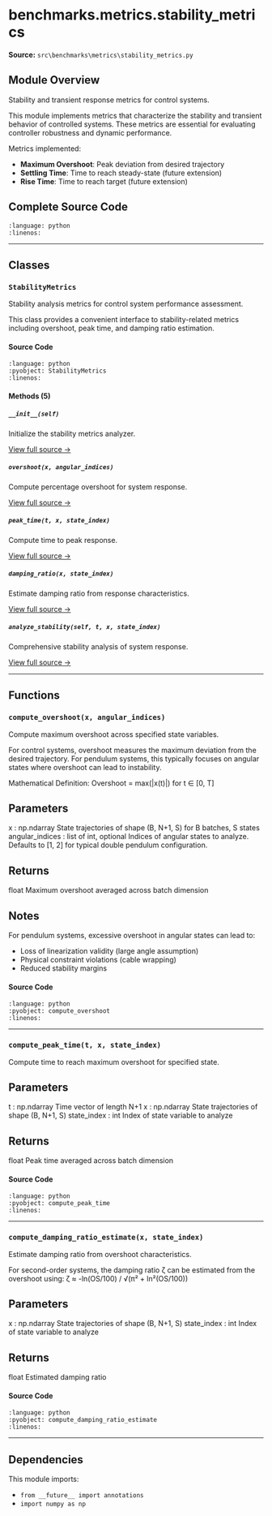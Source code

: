 # benchmarks.metrics.stability_metrics

**Source:** `src\benchmarks\metrics\stability_metrics.py`

## Module Overview

Stability and transient response metrics for control systems.

This module implements metrics that characterize the stability and
transient behavior of controlled systems. These metrics are essential
for evaluating controller robustness and dynamic performance.

Metrics implemented:
* **Maximum Overshoot**: Peak deviation from desired trajectory
* **Settling Time**: Time to reach steady-state (future extension)
* **Rise Time**: Time to reach target (future extension)

## Complete Source Code

```{literalinclude} ../../../src/benchmarks/metrics/stability_metrics.py
:language: python
:linenos:
```

---

## Classes

### `StabilityMetrics`

Stability analysis metrics for control system performance assessment.

This class provides a convenient interface to stability-related metrics
including overshoot, peak time, and damping ratio estimation.

#### Source Code

```{literalinclude} ../../../src/benchmarks/metrics/stability_metrics.py
:language: python
:pyobject: StabilityMetrics
:linenos:
```

#### Methods (5)

##### `__init__(self)`

Initialize the stability metrics analyzer.

[View full source →](#method-stabilitymetrics-__init__)

##### `overshoot(x, angular_indices)`

Compute percentage overshoot for system response.

[View full source →](#method-stabilitymetrics-overshoot)

##### `peak_time(t, x, state_index)`

Compute time to peak response.

[View full source →](#method-stabilitymetrics-peak_time)

##### `damping_ratio(x, state_index)`

Estimate damping ratio from response characteristics.

[View full source →](#method-stabilitymetrics-damping_ratio)

##### `analyze_stability(self, t, x, state_index)`

Comprehensive stability analysis of system response.

[View full source →](#method-stabilitymetrics-analyze_stability)

---

## Functions

### `compute_overshoot(x, angular_indices)`

Compute maximum overshoot across specified state variables.

For control systems, overshoot measures the maximum deviation from
the desired trajectory. For pendulum systems, this typically focuses
on angular states where overshoot can lead to instability.

Mathematical Definition:
Overshoot = max(|x(t)|) for t ∈ [0, T]

Parameters
----------
x : np.ndarray
    State trajectories of shape (B, N+1, S) for B batches, S states
angular_indices : list of int, optional
    Indices of angular states to analyze. Defaults to [1, 2] for
    typical double pendulum configuration.

Returns
-------
float
    Maximum overshoot averaged across batch dimension

Notes
-----
For pendulum systems, excessive overshoot in angular states can
lead to:
- Loss of linearization validity (large angle assumption)
- Physical constraint violations (cable wrapping)
- Reduced stability margins

#### Source Code

```{literalinclude} ../../../src/benchmarks/metrics/stability_metrics.py
:language: python
:pyobject: compute_overshoot
:linenos:
```

---

### `compute_peak_time(t, x, state_index)`

Compute time to reach maximum overshoot for specified state.

Parameters
----------
t : np.ndarray
    Time vector of length N+1
x : np.ndarray
    State trajectories of shape (B, N+1, S)
state_index : int
    Index of state variable to analyze

Returns
-------
float
    Peak time averaged across batch dimension

#### Source Code

```{literalinclude} ../../../src/benchmarks/metrics/stability_metrics.py
:language: python
:pyobject: compute_peak_time
:linenos:
```

---

### `compute_damping_ratio_estimate(x, state_index)`

Estimate damping ratio from overshoot characteristics.

For second-order systems, the damping ratio ζ can be estimated from
the overshoot using: ζ ≈ -ln(OS/100) / √(π² + ln²(OS/100))

Parameters
----------
x : np.ndarray
    State trajectories of shape (B, N+1, S)
state_index : int
    Index of state variable to analyze

Returns
-------
float
    Estimated damping ratio

#### Source Code

```{literalinclude} ../../../src/benchmarks/metrics/stability_metrics.py
:language: python
:pyobject: compute_damping_ratio_estimate
:linenos:
```

---

## Dependencies

This module imports:

- `from __future__ import annotations`
- `import numpy as np`
